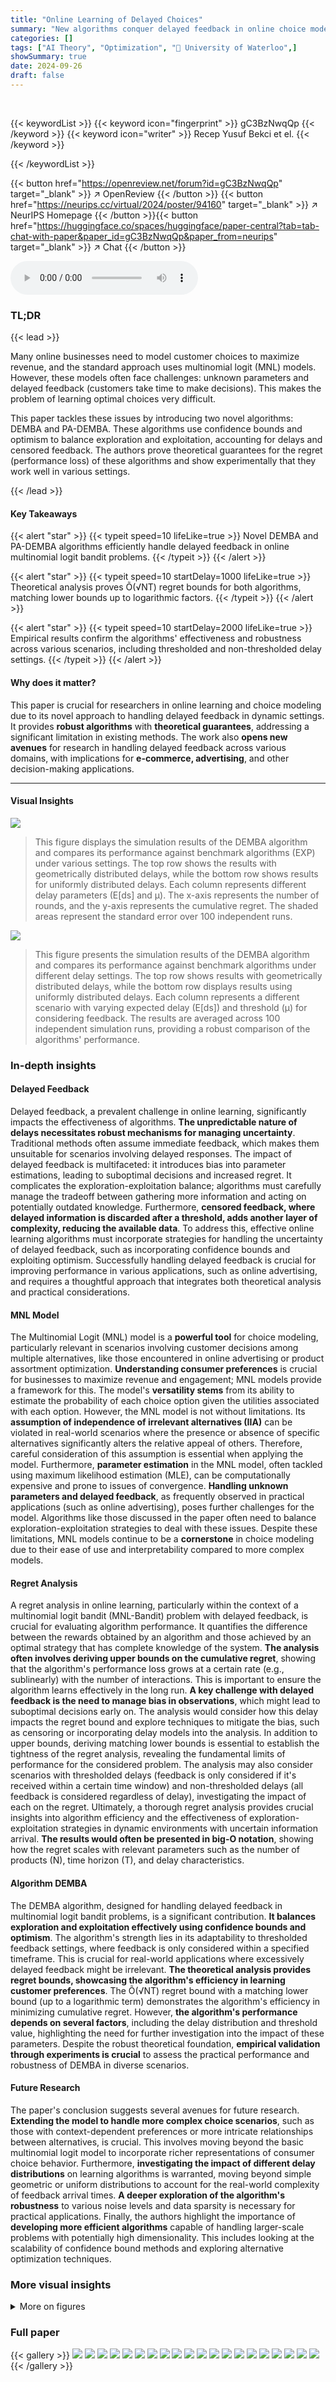 ```yaml
---
title: "Online Learning of Delayed Choices"
summary: "New algorithms conquer delayed feedback in online choice modeling, achieving optimal decision-making even with unknown customer preferences and delayed responses."
categories: []
tags: ["AI Theory", "Optimization", "🏢 University of Waterloo",]
showSummary: true
date: 2024-09-26
draft: false
---
```


<br>

{{< keywordList >}}
{{< keyword icon="fingerprint" >}} gC3BzNwqQp {{< /keyword >}}
{{< keyword icon="writer" >}} Recep Yusuf Bekci et el. {{< /keyword >}}
 
{{< /keywordList >}}

{{< button href="https://openreview.net/forum?id=gC3BzNwqQp" target="_blank" >}}
↗ OpenReview
{{< /button >}}
{{< button href="https://neurips.cc/virtual/2024/poster/94160" target="_blank" >}}
↗ NeurIPS Homepage
{{< /button >}}{{< button href="https://huggingface.co/spaces/huggingface/paper-central?tab=tab-chat-with-paper&paper_id=gC3BzNwqQp&paper_from=neurips" target="_blank" >}}
↗ Chat
{{< /button >}}



<audio controls>
    <source src="https://ai-paper-reviewer.com/gC3BzNwqQp/podcast.wav" type="audio/wav">
    Your browser does not support the audio element.
</audio>


### TL;DR


{{< lead >}}

Many online businesses need to model customer choices to maximize revenue, and the standard approach uses multinomial logit (MNL) models. However, these models often face challenges: unknown parameters and delayed feedback (customers take time to make decisions).  This makes the problem of learning optimal choices very difficult.

This paper tackles these issues by introducing two novel algorithms: DEMBA and PA-DEMBA.  These algorithms use confidence bounds and optimism to balance exploration and exploitation, accounting for delays and censored feedback. The authors prove theoretical guarantees for the regret (performance loss) of these algorithms and show experimentally that they work well in various settings.

{{< /lead >}}


#### Key Takeaways

{{< alert "star" >}}
{{< typeit speed=10 lifeLike=true >}} Novel DEMBA and PA-DEMBA algorithms efficiently handle delayed feedback in online multinomial logit bandit problems. {{< /typeit >}}
{{< /alert >}}

{{< alert "star" >}}
{{< typeit speed=10 startDelay=1000 lifeLike=true >}} Theoretical analysis proves Õ(√NT) regret bounds for both algorithms, matching lower bounds up to logarithmic factors. {{< /typeit >}}
{{< /alert >}}

{{< alert "star" >}}
{{< typeit speed=10 startDelay=2000 lifeLike=true >}} Empirical results confirm the algorithms' effectiveness and robustness across various scenarios, including thresholded and non-thresholded delay settings. {{< /typeit >}}
{{< /alert >}}

#### Why does it matter?
This paper is crucial for researchers in online learning and choice modeling due to its novel approach to handling delayed feedback in dynamic settings.  It provides **robust algorithms** with **theoretical guarantees**, addressing a significant limitation in existing methods.  The work also **opens new avenues** for research in handling delayed feedback across various domains,  with implications for **e-commerce, advertising**, and other decision-making applications.

------
#### Visual Insights



![](https://ai-paper-reviewer.com/gC3BzNwqQp/figures_8_1.jpg)

> This figure displays the simulation results of the DEMBA algorithm and compares its performance against benchmark algorithms (EXP) under various settings. The top row shows the results with geometrically distributed delays, while the bottom row shows results for uniformly distributed delays. Each column represents different delay parameters (E[ds] and μ). The x-axis represents the number of rounds, and the y-axis represents the cumulative regret. The shaded areas represent the standard error over 100 independent runs.





![](https://ai-paper-reviewer.com/gC3BzNwqQp/tables_6_1.jpg)

> This figure presents the simulation results of the DEMBA algorithm and compares its performance against benchmark algorithms under different delay settings.  The top row shows results with geometrically distributed delays, while the bottom row displays results using uniformly distributed delays. Each column represents a different scenario with varying expected delay (E[ds]) and threshold (μ) for considering feedback. The results are averaged across 100 independent simulation runs, providing a robust comparison of the algorithms' performance.





### In-depth insights


#### Delayed Feedback
Delayed feedback, a prevalent challenge in online learning, significantly impacts the effectiveness of algorithms. **The unpredictable nature of delays necessitates robust mechanisms for managing uncertainty**.  Traditional methods often assume immediate feedback, which makes them unsuitable for scenarios involving delayed responses. The impact of delayed feedback is multifaceted: it introduces bias into parameter estimations, leading to suboptimal decisions and increased regret. It complicates the exploration-exploitation balance; algorithms must carefully manage the tradeoff between gathering more information and acting on potentially outdated knowledge.  Furthermore, **censored feedback, where delayed information is discarded after a threshold, adds another layer of complexity, reducing the available data**.  To address this, effective online learning algorithms must incorporate strategies for handling the uncertainty of delayed feedback, such as incorporating confidence bounds and exploiting optimism.  Successfully handling delayed feedback is crucial for improving performance in various applications, such as online advertising, and requires a thoughtful approach that integrates both theoretical analysis and practical considerations.

#### MNL Model
The Multinomial Logit (MNL) model is a **powerful tool** for choice modeling, particularly relevant in scenarios involving customer decisions among multiple alternatives, like those encountered in online advertising or product assortment optimization.  **Understanding consumer preferences** is crucial for businesses to maximize revenue and engagement; MNL models provide a framework for this.  The model's **versatility stems** from its ability to estimate the probability of each choice option given the utilities associated with each option.  However, the MNL model is not without limitations. Its **assumption of independence of irrelevant alternatives (IIA)** can be violated in real-world scenarios where the presence or absence of specific alternatives significantly alters the relative appeal of others.  Therefore, careful consideration of this assumption is essential when applying the model.  Furthermore, **parameter estimation** in the MNL model, often tackled using maximum likelihood estimation (MLE), can be computationally expensive and prone to issues of convergence.  **Handling unknown parameters and delayed feedback**, as frequently observed in practical applications (such as online advertising), poses further challenges for the model.  Algorithms like those discussed in the paper often need to balance exploration-exploitation strategies to deal with these issues.  Despite these limitations, MNL models continue to be a **cornerstone** in choice modeling due to their ease of use and interpretability compared to more complex models.

#### Regret Analysis
A regret analysis in online learning, particularly within the context of a multinomial logit bandit (MNL-Bandit) problem with delayed feedback, is crucial for evaluating algorithm performance.  It quantifies the difference between the rewards obtained by an algorithm and those achieved by an optimal strategy that has complete knowledge of the system. **The analysis often involves deriving upper bounds on the cumulative regret**, showing that the algorithm's performance loss grows at a certain rate (e.g., sublinearly) with the number of interactions. This is important to ensure the algorithm learns effectively in the long run. **A key challenge with delayed feedback is the need to manage bias in observations**, which might lead to suboptimal decisions early on. The analysis would consider how this delay impacts the regret bound and explore techniques to mitigate the bias, such as censoring or incorporating delay models into the analysis.  In addition to upper bounds, deriving matching lower bounds is essential to establish the tightness of the regret analysis, revealing the fundamental limits of performance for the considered problem. The analysis may also consider scenarios with thresholded delays (feedback is only considered if it's received within a certain time window) and non-thresholded delays (all feedback is considered regardless of delay), investigating the impact of each on the regret.  Ultimately, a thorough regret analysis provides crucial insights into algorithm efficiency and the effectiveness of exploration-exploitation strategies in dynamic environments with uncertain information arrival. **The results would often be presented in big-O notation**, showing how the regret scales with relevant parameters such as the number of products (N), time horizon (T), and delay characteristics.

#### Algorithm DEMBA
The DEMBA algorithm, designed for handling delayed feedback in multinomial logit bandit problems, is a significant contribution.  **It balances exploration and exploitation effectively using confidence bounds and optimism**.  The algorithm's strength lies in its adaptability to thresholded feedback settings, where feedback is only considered within a specified timeframe. This is crucial for real-world applications where excessively delayed feedback might be irrelevant.  **The theoretical analysis provides regret bounds, showcasing the algorithm's efficiency in learning customer preferences**. The Õ(√NT) regret bound with a matching lower bound (up to a logarithmic term) demonstrates the algorithm's efficiency in minimizing cumulative regret.  However, **the algorithm's performance depends on several factors**, including the delay distribution and threshold value, highlighting the need for further investigation into the impact of these parameters.  Despite the robust theoretical foundation, **empirical validation through experiments is crucial** to assess the practical performance and robustness of DEMBA in diverse scenarios.

#### Future Research
The paper's conclusion suggests several avenues for future research.  **Extending the model to handle more complex choice scenarios**, such as those with context-dependent preferences or more intricate relationships between alternatives, is crucial.  This involves moving beyond the basic multinomial logit model to incorporate richer representations of consumer choice behavior.  Furthermore, **investigating the impact of different delay distributions** on learning algorithms is warranted, moving beyond simple geometric or uniform distributions to account for the real-world complexity of feedback arrival times.  **A deeper exploration of the algorithm's robustness** to various noise levels and data sparsity is necessary for practical applications.   Finally, the authors highlight the importance of **developing more efficient algorithms** capable of handling larger-scale problems with potentially high dimensionality.  This includes looking at the scalability of confidence bound methods and exploring alternative optimization techniques.


### More visual insights

<details>
<summary>More on figures
</summary>


![](https://ai-paper-reviewer.com/gC3BzNwqQp/figures_9_1.jpg)

> The left plot in Figure 2 shows how the performance of the DEMBA algorithm varies with different contrast levels (parameter 'e').  The contrast level affects the difficulty of distinguishing between products, and as expected, higher contrast makes learning easier. The right plot compares the performance of the PA-DEMBA algorithm (designed for non-thresholded delay settings) against benchmark algorithms. The shaded areas represent confidence intervals around the mean cumulative regret.


![](https://ai-paper-reviewer.com/gC3BzNwqQp/figures_9_2.jpg)

> This figure compares the performance of the DEMBA algorithm against the MNL-Bandit algorithm and an explore-then-exploit (EXP) strategy under different delay conditions (no delay, E[ds] = 50, E[ds] = 100).  The results show that DEMBA consistently outperforms the EXP strategy and is comparable to MNL-Bandit in the no-delay scenario, but significantly outperforms MNL-Bandit when delays are present, highlighting its effectiveness in handling delayed feedback.


</details>






### Full paper

{{< gallery >}}
<img src="https://ai-paper-reviewer.com/gC3BzNwqQp/1.png" class="grid-w50 md:grid-w33 xl:grid-w25" />
<img src="https://ai-paper-reviewer.com/gC3BzNwqQp/2.png" class="grid-w50 md:grid-w33 xl:grid-w25" />
<img src="https://ai-paper-reviewer.com/gC3BzNwqQp/3.png" class="grid-w50 md:grid-w33 xl:grid-w25" />
<img src="https://ai-paper-reviewer.com/gC3BzNwqQp/4.png" class="grid-w50 md:grid-w33 xl:grid-w25" />
<img src="https://ai-paper-reviewer.com/gC3BzNwqQp/5.png" class="grid-w50 md:grid-w33 xl:grid-w25" />
<img src="https://ai-paper-reviewer.com/gC3BzNwqQp/6.png" class="grid-w50 md:grid-w33 xl:grid-w25" />
<img src="https://ai-paper-reviewer.com/gC3BzNwqQp/7.png" class="grid-w50 md:grid-w33 xl:grid-w25" />
<img src="https://ai-paper-reviewer.com/gC3BzNwqQp/8.png" class="grid-w50 md:grid-w33 xl:grid-w25" />
<img src="https://ai-paper-reviewer.com/gC3BzNwqQp/9.png" class="grid-w50 md:grid-w33 xl:grid-w25" />
<img src="https://ai-paper-reviewer.com/gC3BzNwqQp/10.png" class="grid-w50 md:grid-w33 xl:grid-w25" />
<img src="https://ai-paper-reviewer.com/gC3BzNwqQp/11.png" class="grid-w50 md:grid-w33 xl:grid-w25" />
<img src="https://ai-paper-reviewer.com/gC3BzNwqQp/12.png" class="grid-w50 md:grid-w33 xl:grid-w25" />
<img src="https://ai-paper-reviewer.com/gC3BzNwqQp/13.png" class="grid-w50 md:grid-w33 xl:grid-w25" />
<img src="https://ai-paper-reviewer.com/gC3BzNwqQp/14.png" class="grid-w50 md:grid-w33 xl:grid-w25" />
<img src="https://ai-paper-reviewer.com/gC3BzNwqQp/15.png" class="grid-w50 md:grid-w33 xl:grid-w25" />
<img src="https://ai-paper-reviewer.com/gC3BzNwqQp/16.png" class="grid-w50 md:grid-w33 xl:grid-w25" />
<img src="https://ai-paper-reviewer.com/gC3BzNwqQp/17.png" class="grid-w50 md:grid-w33 xl:grid-w25" />
<img src="https://ai-paper-reviewer.com/gC3BzNwqQp/18.png" class="grid-w50 md:grid-w33 xl:grid-w25" />
<img src="https://ai-paper-reviewer.com/gC3BzNwqQp/19.png" class="grid-w50 md:grid-w33 xl:grid-w25" />
<img src="https://ai-paper-reviewer.com/gC3BzNwqQp/20.png" class="grid-w50 md:grid-w33 xl:grid-w25" />
{{< /gallery >}}